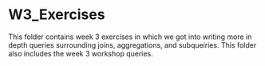 # W3_Exercises

This folder contains week 3 exercises in which we got into writing more in depth queries surrounding joins, aggregations, and subqueiries. This folder also includes the week 3 workshop queries.
